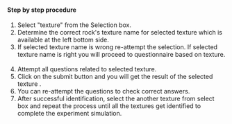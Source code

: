 #### Step by step procedure
1. Select "texture" from the Selection box. 
2. Determine the correct rock's texture name for selected texture which is available at the left bottom side.
3. If selected texture name is wrong re-attempt the selection. If selected texture name is right you will proceed to questionnaire based on texture.  
4. Attempt all questions related to selected texture.
5. Click on the submit button and you will get the result of the selected texture .
6. You can re-attempt the questions to check correct answers.
7. After successful identification, select the another texture from select box and repeat the process until all the textures get identified to complete the experiment simulation.
